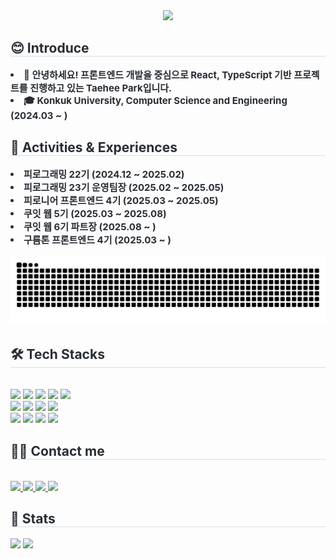 <div align="center">
  <img src="https://capsule-render.vercel.app/api?type=waving&color=0:a3d3ff,100:ffa3a3&height=240&text=Taehee%20Park&animation=fadeIn&fontColor=fffafd&fontSize=60" />
</div>

<div style="text-align: left;"> 
  <h2 style="border-bottom: 1px solid #d8dee4; color: #282d33;"> 😊 Introduce </h2>  
  <div style="font-weight: 700; font-size: 15px; text-align: left; color: #282d33;"> 
    <li> 👋 안녕하세요! 프론트엔드 개발을 중심으로 React, TypeScript 기반 프로젝트를 진행하고 있는 Taehee Park입니다. </li>
    <li> 🎓 Konkuk University, Computer Science and Engineering (2024.03 ~ ) </li>
  </div>

  <h2 style="border-bottom: 1px solid #d8dee4; color: #282d33;"> 📌 Activities & Experiences </h2>  
  <div style="font-weight: 700; font-size: 15px; text-align: left; color: #282d33;">
    <li> 피로그래밍 22기 (2024.12 ~ 2025.02) </li>
    <li> 피로그래밍 23기 운영팀장 (2025.02 ~ 2025.05) </li>
    <li> 피로니어 프론트엔드 4기 (2025.03 ~ 2025.05) </li>
    <li> 쿠잇 웹 5기 (2025.03 ~ 2025.08) </li>
    <li> 쿠잇 웹 6기 파트장 (2025.08 ~ ) </li>
    <li> 구름톤 프론트엔드 4기 (2025.03 ~ ) </li>
  </div>
</div>

<br/>
<img src="https://github.com/qkrxogmla/qkrxogmla/blob/output/github-contribution-grid-snake.svg"/>

<div style="text-align: left;">
  <h2 style="border-bottom: 1px solid #d8dee4; color: #282d33;"> 🛠️ Tech Stacks </h2> <br> 
  <div style="text-align: left;"> 
    <img src="https://img.shields.io/badge/Git-F05032?style=for-the-badge&logo=Git&logoColor=white">
    <img src="https://img.shields.io/badge/Github-181717?style=for-the-badge&logo=Github&logoColor=white">
    <img src="https://img.shields.io/badge/HTML5-E34F26?style=for-the-badge&logo=HTML5&logoColor=white">
    <img src="https://img.shields.io/badge/CSS3-1572B6?style=for-the-badge&logo=CSS3&logoColor=white">
    <img src="https://img.shields.io/badge/Javascript-F7DF1E?style=for-the-badge&logo=Javascript&logoColor=white">
    <br/>
    <img src="https://img.shields.io/badge/jQuery-0769AD?style=for-the-badge&logo=jQuery&logoColor=white">
    <img src="https://img.shields.io/badge/React-61DAFB?style=for-the-badge&logo=React&logoColor=white">
    <img src="https://img.shields.io/badge/ReactNative-61DAFB?style=for-the-badge&logo=React&logoColor=white">
    <img src="https://img.shields.io/badge/Vercel-000000?style=for-the-badge&logo=Vercel&logoColor=white">
    <br/>
    <img src="https://img.shields.io/badge/Django-092E20?style=for-the-badge&logo=Django&logoColor=white">
    <img src="https://img.shields.io/badge/C-A8B9CC?style=for-the-badge&logo=C&logoColor=white">
    <img src="https://img.shields.io/badge/Java-007396?style=for-the-badge&logo=Java&logoColor=white">
    <img src="https://img.shields.io/badge/Python-3776AB?style=for-the-badge&logo=Python&logoColor=white">
  </div>
</div>

<div style="text-align: left;">
  <h2 style="border-bottom: 1px solid #d8dee4; color: #282d33;"> 🧑‍💻 Contact me </h2> <br> 
  <div style="text-align: left;"> 
    <a href="https://www.instagram.com/euph._.orja/" target="_blank">
      <img src="https://img.shields.io/badge/Instagram-E4405F?style=for-the-badge&logo=Instagram&logoColor=white">
    </a>
    <a href="https://pth05553.tistory.com/" target="_blank">
      <img src="https://img.shields.io/badge/Tistory-000000?style=for-the-badge&logo=Tistory&logoColor=white">
    </a>
    <a href="mailto:qkrxogml0105@gmail.com">
      <img src="https://img.shields.io/badge/Gmail-EA4335?style=for-the-badge&logo=Gmail&logoColor=white">
    </a>
    <a href="https://blog.naver.com/suk05553" target="_blank">
      <img src="https://img.shields.io/badge/Naver-03C75A?style=for-the-badge&logo=Naver&logoColor=white">
    </a>
  </div>
</div>

<div style="text-align: left;"> 
  <h2 style="border-bottom: 1px solid #d8dee4; color: #282d33;"> 🏅 Stats </h2> 
  <div style="text-align: left;"> 
    <img src="https://github-readme-stats.vercel.app/api?username=qkrxogmla&bg_color=60,ffe5e5,dbe2ff&title_color=1e293b&text_color=1e293b"/>
    <img src="https://github-readme-stats.vercel.app/api/top-langs/?username=qkrxogmla&layout=compact&bg_color=60,ffe5e5,dbe2ff&title_color=1e293b&text_color=1e293b"/>
  </div> 
</div>
